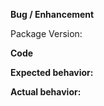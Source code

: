 <!--
Thank you for contributing to Dojo.

Our issue tracker is for bugs for Dojo.

Please make sure you have read our Contributing Guidelines
available at: https://github.com/dojo/meta/blob/master/CONTRIBUTING.md

For general questions and discussion, join us on [Discord](https://discord.gg/M7yRngE)
-->

**Bug / Enhancement** <!-- delete as appropriate -->

<!-- Summary of enhancement or bug-->

Package Version: <!-- package version -->

**Code**

<!-- a self contained example of code that demonstrates the issue -->

**Expected behavior:**

<!-- What did you expect to happen -->

**Actual behavior:**

<!-- What was the actual behavior? -->
